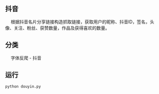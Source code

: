 ## 抖音

&emsp; 根据抖音名片分享链接构造抓取链接，获取用户的昵称、抖音ID，签名，头像、关注、粉丝、获赞数量，作品及获得喜欢的数量。

## 分类

&emsp; 字体反爬 - 抖音

## 运行

```shell
python douyin.py
```

